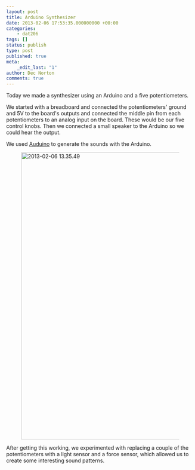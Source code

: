 ```yaml
---
layout: post
title: Arduino Synthesizer
date: 2013-02-06 17:53:35.000000000 +00:00
categories:
    - dat206
tags: []
status: publish
type: post
published: true
meta:
    _edit_last: "1"
author: Dec Norton
comments: true
---
```


<p>Today we made a synthesizer using an Arduino and a five potentiometers.</p>

<!--more-->

<p>We started with a breadboard and connected the potentiometers' ground and 5V to the board's outputs and connected the middle pin from each potentiometers to an analog input on the board. These would be our five control knobs. Then we connected a small speaker to the Arduino so we could hear the output.</p>
<p>We used <a href="https://code.google.com/p/tinkerit/wiki/Auduino">Auduino</a> to generate the sounds with the Arduino.</p>
<figure><a href="/assets/2013-02-06-13.35.49.jpg"><img src="/assets/2013-02-06-13.35.49.jpg" alt="2013-02-06 13.35.49" width="1024" height="768" class="alignnone size-large wp-image-404" /></a></figure>
<p>After getting this working, we experimented with replacing a couple of the potentiometers with a light sensor and a force sensor, which allowed us to create some interesting sound patterns.</p>
